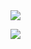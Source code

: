 



<img src="https://capsule-render.vercel.app/api?type=Waving&color=puple&height=300&section=header&text=HI%20THERE&fontSize=90" />

<img src="https://img.shields.io/badge/Flutter-3766AB?style=flat-square&logo=Flutter&logoColor=white"/></a>

